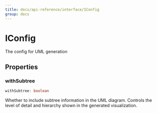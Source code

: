 ```yaml
---
title: docs/api-reference/interface/IConfig
group: docs
---
```


# IConfig

The config for UML generation

## Properties

### withSubtree

```ts
withSubtree: boolean
```

Whether to include subtree information in the UML diagram.
Controls the level of detail and hierarchy shown in the generated visualization.
